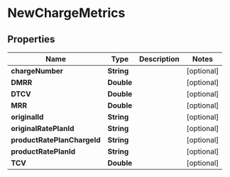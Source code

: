 
# NewChargeMetrics

## Properties
Name | Type | Description | Notes
------------ | ------------- | ------------- | -------------
**chargeNumber** | **String** |  |  [optional]
**DMRR** | **Double** |  |  [optional]
**DTCV** | **Double** |  |  [optional]
**MRR** | **Double** |  |  [optional]
**originalId** | **String** |  |  [optional]
**originalRatePlanId** | **String** |  |  [optional]
**productRatePlanChargeId** | **String** |  |  [optional]
**productRatePlanId** | **String** |  |  [optional]
**TCV** | **Double** |  |  [optional]



